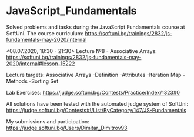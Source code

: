 # JavaScript_Fundamentals
 Solved problems and tasks during the JavaScript Fundamentals course at SoftUni. The course curriculum: https://softuni.bg/trainings/2832/js-fundamentals-may-2020/internal
 
 <08.07.2020, 18:30 - 21:30> Lecture №8 - Associative Arrays:
 https://softuni.bg/trainings/2832/js-fundamentals-may-2020/internal#lesson-15222

  Lecture targets:
    Associative Arrays
        -Definition
        -Attributes
        -Iteration
      Map
        -Methods
        -Sorting
      Set

 Lab Exercises:
 https://judge.softuni.bg/Contests/Practice/Index/1323#0

 All solutions have been tested with the automated judge system of SoftUni:
 https://judge.softuni.bg/Contests#!/List/ByCategory/147/JS-Fundamentals

 My submissions and participation:
 https://judge.softuni.bg/Users/Dimitar_Dimitrov93
